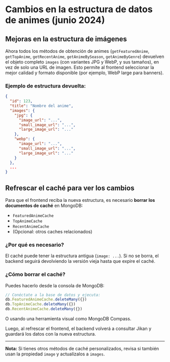 # Cambios en la estructura de datos de animes (junio 2024)

## Mejoras en la estructura de imágenes

Ahora todos los métodos de obtención de animes (`getFeaturedAnime`, `getTopAnime`, `getRecentAnime`, `getAnimeBySeason`, `getAnimeByGenre`) devuelven el objeto completo `images` (con variantes JPG y WebP, y sus tamaños), en vez de solo una URL de imagen. Esto permite al frontend seleccionar la mejor calidad y formato disponible (por ejemplo, WebP large para banners).

### Ejemplo de estructura devuelta:
```json
{
  "id": 123,
  "title": "Nombre del anime",
  "images": {
    "jpg": {
      "image_url": "...",
      "small_image_url": "...",
      "large_image_url": "..."
    },
    "webp": {
      "image_url": "...",
      "small_image_url": "...",
      "large_image_url": "..."
    }
  },
  ...
}
```

## Refrescar el caché para ver los cambios

Para que el frontend reciba la nueva estructura, es necesario **borrar los documentos de caché** en MongoDB:

- `FeaturedAnimeCache`
- `TopAnimeCache`
- `RecentAnimeCache`
- (Opcional: otros caches relacionados)

### ¿Por qué es necesario?
El caché puede tener la estructura antigua (`image: ...`). Si no se borra, el backend seguirá devolviendo la versión vieja hasta que expire el caché.

### ¿Cómo borrar el caché?

Puedes hacerlo desde la consola de MongoDB:
```js
// Conéctate a la base de datos y ejecuta:
db.FeaturedAnimeCache.deleteMany({})
db.TopAnimeCache.deleteMany({})
db.RecentAnimeCache.deleteMany({})
```
O usando una herramienta visual como MongoDB Compass.

Luego, al refrescar el frontend, el backend volverá a consultar Jikan y guardará los datos con la nueva estructura.

---

**Nota:** Si tienes otros métodos de caché personalizados, revisa si también usan la propiedad `image` y actualízalos a `images`. 